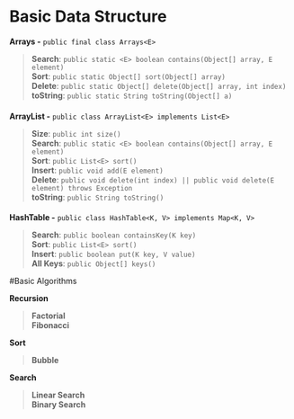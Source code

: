 # Basic Data Structure


**Arrays -** `public final class Arrays<E>`  
> **Search**:   `public static <E> boolean contains(Object[] array, E element)`  \
> **Sort**: `public static Object[] sort(Object[] array)`  \
> **Delete**: `public static Object[] delete(Object[] array, int index)`  \
> **toString**: `public static String toString(Object[] a)` 

####

**ArrayList -** `public class ArrayList<E> implements List<E>` 
> **Size**: `public int size()`  \
> **Search**:   `public static <E> boolean contains(Object[] array, E element)`  \
> **Sort**: `public List<E> sort()`  \
> **Insert**:   `public void add(E element)`  \
> **Delete**: `public void delete(int index) || public void delete(E element) throws Exception`  \
> **toString**: `public String toString()`  

####

**HashTable -** `public class HashTable<K, V> implements Map<K, V>`  
> **Search**:   `public boolean containsKey(K key)`  \
> **Sort**: `public List<E> sort()`  \
> **Insert**:   `public boolean put(K key, V value)`  \
> **All Keys**: `public Object[] keys()`  


#Basic Algorithms

**Recursion** 
> **Factorial** \
> **Fibonacci** 

**Sort** 
> **Bubble** 

**Search** 
> **Linear Search** \
> **Binary Search** 

